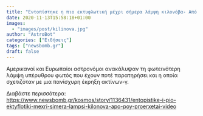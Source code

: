 ```yaml
---
title: "Εντοπίστηκε η πιο εκτυφλωτική μέχρι σήμερα λάμψη κιλονόβα- Από που προέρχεται (video)"
date: 2020-11-13T15:58:18+01:00
images:
  - "images/post/kilinova.jpg"
author: "AstroBot"
categories: ["Ειδήσεις"]
tags: ["newsbomb.gr"]
draft: false
---
```


Αμερικανοί και Ευρωπαίοι αστρονόμοι ανακάλυψαν τη φωτεινότερη λάμψη υπέρυθρου φωτός που έχουν ποτέ παρατηρήσει και η οποία σχετιζόταν με μια πανίσχυρη έκρηξη ακτίνων-γ.

Διαβάστε περισσότερα: https://www.newsbomb.gr/kosmos/story/1136431/entopistike-i-pio-ektyflotiki-mexri-simera-lampsi-kilonova-apo-poy-proerxetai-video

